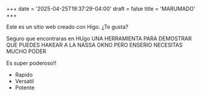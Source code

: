 +++
date = '2025-04-25T19:37:29-04:00'
draft = false
title = 'MARUMADO'
+++

Este es un sitio web creado con Higo. ¿Te gusta?

Seguro que encontraras en HUgo UNA HERRAMIENTA PARA DEMOSTRAR QUE PUEDES HAKEAR A LA NASSA OKNO PERO ENSERIO NECESITAS MUCHO PODER

Es super poderoso!!

- Rapido
- Versatil 
- Potente